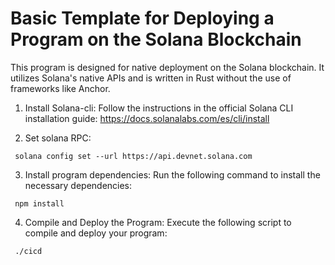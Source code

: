 # Basic Template for Deploying a Program on the Solana Blockchain

This program is designed for native deployment on the Solana blockchain. It utilizes Solana's native APIs and is written in Rust without the use of frameworks like Anchor.

 1. Install Solana-cli:
 Follow the instructions in the official Solana CLI installation guide: https://docs.solanalabs.com/es/cli/install

 2. Set solana RPC:
  ```
   solana config set --url https://api.devnet.solana.com
  ```
    
 3. Install program dependencies:
 Run the following command to install the necessary dependencies: 
  ```
   npm install
  ```
 4. Compile and Deploy the Program:
 Execute the following script to compile and deploy your program:
  ```
   ./cicd
  ```
